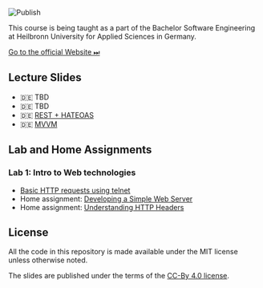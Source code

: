 ![Publish](https://github.com/aheil/hhn-webdev/workflows/Publish/badge.svg?branch=main)

This course is being taught as a part of the Bachelor Software Engineering at Heilbronn University for Applied Sciences in Germany. 

[Go to the official Website ⏭](https://www.hs-heilbronn.de/webdev)

## Lecture Slides 

* 🇩🇪 TBD
* 🇩🇪 TBD
* 🇩🇪 [REST + HATEOAS](slides/webdev.03.de.pdf) 
* 🇩🇪 [MVVM](slides/webdev.04.de.pdf) 

## Lab and Home Assignments 

### Lab 1: Intro to Web technologies 
* [Basic HTTP requests using telnet](labs/01_basic_http/telnet.md)
* Home assignment: [Developing a Simple Web Server](labs/01_basic_http/simplewebserver.md)
* Home assignment: [Understanding HTTP Headers]((labs/01_basic_http/headers.md))

## License

All the code in this repository is made available under the MIT license unless otherwise noted.

The slides are published under the terms of the [CC-By 4.0 license](https://creativecommons.org/licenses/by/4.0/).


